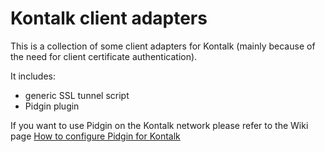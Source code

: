 Kontalk client adapters
=======================

This is a collection of some client adapters for Kontalk (mainly because of
the need for client certificate authentication).

It includes:

* generic SSL tunnel script
* Pidgin plugin

If you want to use Pidgin on the Kontalk network please refer to the 
Wiki page [How to configure Pidgin for Kontalk](//github.com/kontalk/client-adapters/wiki/Configure-Pidgin-for-Kontalk)
